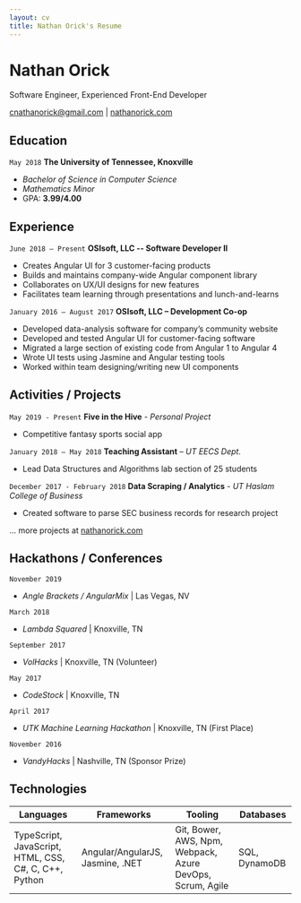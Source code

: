 ```yaml
---
layout: cv
title: Nathan Orick's Resume
---
```



# Nathan Orick

Software Engineer, Experienced Front-End Developer

<div id="webaddress">
<a href="mailto:cnathanorick@gmail.com">cnathanorick@gmail.com</a>
| <a href="http://nathanorick.com">nathanorick.com</a>
</div>


## Education

`May 2018`
__The University of Tennessee, Knoxville__

- _Bachelor of Science in Computer Science_
- _Mathematics Minor_
- GPA: **3.99/4.00**

## Experience

`June 2018 – Present`
__OSIsoft, LLC -- Software Developer II__
- Creates Angular UI for 3 customer-facing products
- Builds and maintains company-wide Angular component library
- Collaborates on UX/UI designs for new features
- Facilitates team learning through presentations and lunch-and-learns


`January 2016 – August 2017`
__OSIsoft, LLC – Development Co-op__
- Developed data-analysis software for company’s community website
- Developed and tested Angular UI for customer-facing software
- Migrated a large section of existing code from Angular 1 to Angular 4
- Wrote UI tests using Jasmine and Angular testing tools
- Worked within team designing/writing new UI components


## Activities / Projects

`May 2019 - Present`
__Five in the Hive__ - _Personal Project_
- Competitive fantasy sports social app

`January 2018 – May 2018`
__Teaching Assistant__ – _UT EECS Dept._
- Lead Data Structures and Algorithms lab section of 25 students

`December 2017 - February 2018`
__Data Scraping / Analytics__ - _UT Haslam College of Business_
- Created software to parse SEC business records for research project

... more projects at [nathanorick.com](https://nathanorick.com)

## Hackathons / Conferences

`November 2019`
- _Angle Brackets / AngularMix_ \| Las Vegas, NV

`March 2018`
- _Lambda Squared_ \| Knoxville, TN

`September 2017`
- _VolHacks_ \| Knoxville, TN (Volunteer)

`May 2017`
- _CodeStock_ \| Knoxville, TN

`April 2017`
- _UTK Machine Learning Hackathon_ \| Knoxville, TN (First Place)

`November 2016`
- _VandyHacks_ \| Nashville, TN (Sponsor Prize)

## Technologies

| Languages | Frameworks | Tooling | Databases|
| --------- | --------- | ---------- | ------ |
| TypeScript, JavaScript, HTML, CSS, C#, C, C++, Python | Angular/AngularJS, Jasmine, .NET | Git, Bower, AWS, Npm, Webpack, Azure DevOps, Scrum, Agile | SQL, DynamoDB |

